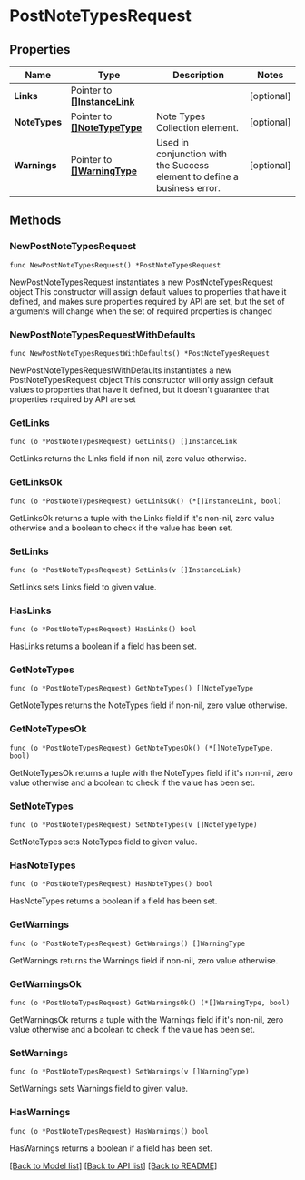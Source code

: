# PostNoteTypesRequest

## Properties

Name | Type | Description | Notes
------------ | ------------- | ------------- | -------------
**Links** | Pointer to [**[]InstanceLink**](InstanceLink.md) |  | [optional] 
**NoteTypes** | Pointer to [**[]NoteTypeType**](NoteTypeType.md) | Note Types Collection element. | [optional] 
**Warnings** | Pointer to [**[]WarningType**](WarningType.md) | Used in conjunction with the Success element to define a business error. | [optional] 

## Methods

### NewPostNoteTypesRequest

`func NewPostNoteTypesRequest() *PostNoteTypesRequest`

NewPostNoteTypesRequest instantiates a new PostNoteTypesRequest object
This constructor will assign default values to properties that have it defined,
and makes sure properties required by API are set, but the set of arguments
will change when the set of required properties is changed

### NewPostNoteTypesRequestWithDefaults

`func NewPostNoteTypesRequestWithDefaults() *PostNoteTypesRequest`

NewPostNoteTypesRequestWithDefaults instantiates a new PostNoteTypesRequest object
This constructor will only assign default values to properties that have it defined,
but it doesn't guarantee that properties required by API are set

### GetLinks

`func (o *PostNoteTypesRequest) GetLinks() []InstanceLink`

GetLinks returns the Links field if non-nil, zero value otherwise.

### GetLinksOk

`func (o *PostNoteTypesRequest) GetLinksOk() (*[]InstanceLink, bool)`

GetLinksOk returns a tuple with the Links field if it's non-nil, zero value otherwise
and a boolean to check if the value has been set.

### SetLinks

`func (o *PostNoteTypesRequest) SetLinks(v []InstanceLink)`

SetLinks sets Links field to given value.

### HasLinks

`func (o *PostNoteTypesRequest) HasLinks() bool`

HasLinks returns a boolean if a field has been set.

### GetNoteTypes

`func (o *PostNoteTypesRequest) GetNoteTypes() []NoteTypeType`

GetNoteTypes returns the NoteTypes field if non-nil, zero value otherwise.

### GetNoteTypesOk

`func (o *PostNoteTypesRequest) GetNoteTypesOk() (*[]NoteTypeType, bool)`

GetNoteTypesOk returns a tuple with the NoteTypes field if it's non-nil, zero value otherwise
and a boolean to check if the value has been set.

### SetNoteTypes

`func (o *PostNoteTypesRequest) SetNoteTypes(v []NoteTypeType)`

SetNoteTypes sets NoteTypes field to given value.

### HasNoteTypes

`func (o *PostNoteTypesRequest) HasNoteTypes() bool`

HasNoteTypes returns a boolean if a field has been set.

### GetWarnings

`func (o *PostNoteTypesRequest) GetWarnings() []WarningType`

GetWarnings returns the Warnings field if non-nil, zero value otherwise.

### GetWarningsOk

`func (o *PostNoteTypesRequest) GetWarningsOk() (*[]WarningType, bool)`

GetWarningsOk returns a tuple with the Warnings field if it's non-nil, zero value otherwise
and a boolean to check if the value has been set.

### SetWarnings

`func (o *PostNoteTypesRequest) SetWarnings(v []WarningType)`

SetWarnings sets Warnings field to given value.

### HasWarnings

`func (o *PostNoteTypesRequest) HasWarnings() bool`

HasWarnings returns a boolean if a field has been set.


[[Back to Model list]](../README.md#documentation-for-models) [[Back to API list]](../README.md#documentation-for-api-endpoints) [[Back to README]](../README.md)


